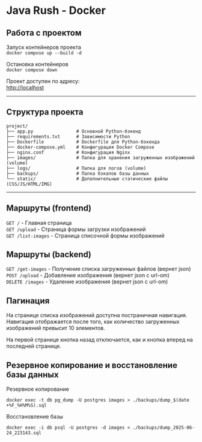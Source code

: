 # Java Rush - Docker

## Работа с проектом

Запуск контейнеров проекта  
`docker compose up --build -d`

Остановка контейнеров  
`docker compose down`

Проект доступен по адресу:  
[http://localhost](http://localhost)

---

## Структура проекта
```text
project/
├── app.py                # Основной Python-бэкенд
├── requirements.txt      # Зависимости Python
├── Dockerfile            # Dockerfile для Python-бэкенда
├── docker-compose.yml    # Конфигурация Docker Compose
├── nginx.conf            # Конфигурация Nginx
├── images/               # Папка для хранения загруженных изображений (volume)
├── logs/                 # Папка для логов (volume)
├── backups/              # Папка бэкапов базы данных
└── static/               # Дополнительные статические файлы (CSS/JS/HTML/IMG)
```

---

## Маршруты (frontend)

`GET /` - Главная страница  
`GET /upload` - Страница формы загрузки изображений  
`GET /list-images` - Страница списочной формы изображений

## Маршруты (backend)

`GET /get-images` - Получение списка загруженных файлов (вернет json)  
`POST /upload` - Добавление изображения (вернет json c url-om)  
`DELETE /images` - Удаление изображения (вернет json c url-om)

## Пагинация

На странице списка изображений доступна постраничная навигация. Навигация отображается
после того, как количество загруженных изображений превысит 10 элементов.

На первой странице кнопка назад отключается, как и кнопка вперед на последней странице.

## Резервное копирование и восстановление базы данных

Резервное копирование

`docker exec -t db pg_dump -U postgres images > ./backups/dump_$(date +%F_%H%M%S).sql`

Восстановление базы

`docker exec -i db psql -U postgres -d images < ./backups/dump_2025-06-24_223143.sql`

